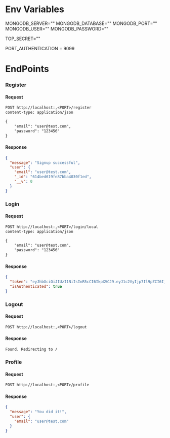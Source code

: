 # Env Variables

MONGODB_SERVER=""
MONGODB_DATABASE=""
MONGODB_PORT=""
MONGODB_USER=""
MONGODB_PASSWORD=""

TOP_SECRET=""

PORT_AUTHENTICATION = 9099


# EndPoints

### Register

#### Request

```rest
POST http://localhost:,<PORT>/register
content-type: application/json

{
    "email": "user@test.com",
    "password": "123456"
}
```
#### Response

```json
{
  "message": "Signup successful",
  "user": {
    "email": "user@test.com",
    "_id": "614bed619fe87bba4030f1ed",
    "__v": 0
  }
}
```

### Login

#### Request

```rest
POST http://localhost:,<PORT>/login/local
content-type: application/json

{
    "email": "user@test.com",
    "password": "123456"
}
```
#### Response

```json
{
  "token": "eyJhbGciOiJIUzI1NiIsInR5cCI6IkpXVCJ9.eyJ1c2VyIjp7Il9pZCI6IjYxM2ZlMjdlMjQ1ZDA3ZTdmYjYwMWFhNiIsImVtYWlsIjoidGVzdDEwMEBnbWFpbC5jb20ifSwiaWF0IjoxNjMyMzY1Mzk4fQ.iGUjlgqVaNQ1lz8TvhkcxswY8hHcKianNptP54glUu0",
  "isAuthenticated": true
}
```

### Logout

#### Request

```rest
POST http://localhost:,<PORT>/logout
```
#### Response

```
Found. Redirecting to /
```

### Profile

#### Request

```rest
POST http://localhost:,<PORT>/profile
```
#### Response

```json
{
  "message": "You did it!",
  "user": {
    "email": "user@test.com"
  }
}
```

